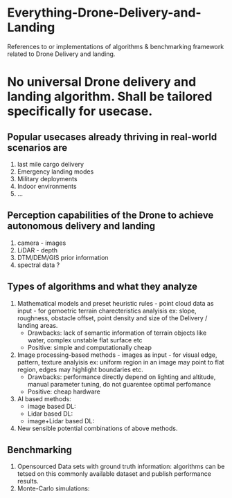 # Everything-Drone-Delivery-and-Landing
References to or implementations of algorithms &amp; benchmarking framework related to Drone Delivery and landing.  

# No universal Drone delivery and landing algorithm. Shall be tailored specifically for usecase. 
## Popular usecases already thriving in real-world scenarios are
1. last mile cargo delivery
2. Emergency landing modes
3. Military deployments
4. Indoor environments
5. ...

## Perception capabilities of the Drone to achieve autonomous delivery and landing
1. camera - images
2. LiDAR - depth
3. DTM/DEM/GIS prior information
4. spectral data ?

## Types of algorithms and what they analyze
1. Mathematical models and preset heuristic rules - point cloud data as input - for gemoetric terrain charecteristics analyisis ex: slope, roughness, obstacle offset, point density and size of the Delivery / landing areas.
   - Drawbacks: lack of semantic information of terrain objects like water, complex unstable flat surface etc
   - Positive: simple and computationally cheap
2. Image processing-based methods - images as input - for visual edge, pattern, texture analyisis ex: uniform region in an image may point to flat region, edges may highlight boundaries etc.
   - Drawbacks: performance directly depend on lighting and altitude, manual parameter tuning, do not guarentee optimal perfomance
   - Positive:  cheap hardware
3. AI based methods:
   - image based DL:
   - Lidar based DL:
   - image+Lidar based DL:
4. New sensible potential combinations of above methods.

## Benchmarking 
1. Opensourced Data sets with ground truth information: algorithms can be tetsed on this commonly available dataset and publish performance results.
2. Monte-Carlo simulations:
